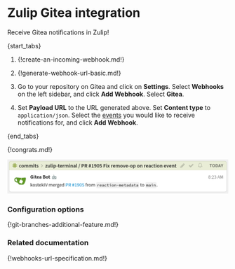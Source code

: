 # Zulip Gitea integration

Receive Gitea notifications in Zulip!

{start_tabs}

1. {!create-an-incoming-webhook.md!}

1. {!generate-webhook-url-basic.md!}

1. Go to your repository on Gitea and click on **Settings**. Select
   **Webhooks** on the left sidebar, and click **Add Webhook**.
   Select **Gitea**.

1. Set **Payload URL** to the URL generated above. Set **Content type**
   to `application/json`. Select the [events](#filtering-incoming-events)
   you would like to receive notifications for, and click **Add Webhook**.

{end_tabs}

{!congrats.md!}

![](/static/images/integrations/gitea/001.png)

### Configuration options

{!git-branches-additional-feature.md!}

### Related documentation

{!webhooks-url-specification.md!}
